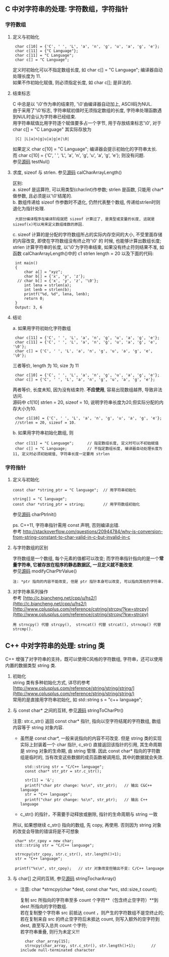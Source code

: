 ## C 中对字符串的处理: 字符数组，字符指针

### 字符数组

1. 定义与初始化
   
		char c[10] = {'C', ' ', 'L', 'a', 'n', 'g', 'u', 'a', 'g', 'e'};  
		char c[11] = {"C Language"};  
		char c[11] = "C Language";  
		char c[] = "C Language";

	定义时初始化可以不指定数组长度, 如 char c[] = "C Language"; 编译器自动处理长度为 11.  
	如果不作初始化赋值, 则必须指定长度, 如 char c[]; 是非法的.  
	
2. 结束标志  
 
	C 中总是以 '\0'作为串的结束符, '\0'由编译器自动加上, ASCII码为NUL.   
	由于采用了'\0'标志, 字符串赋初值时无须指定数组的长度, 字符串处理函数遇到NUL时会认为字符串已经结束.  
	用字符串赋值比用字符逐个赋值要多占一个字节, 用于存放结束标志'\0', 对于char c[] = "C Language" 其实际存放为

		|C| |L|a|n|g|u|a|g|e|\0|  
		
	如果定义 char c[10] = "C Language"; 编译器会提示初始化的字符串太长.   
	而 char c[10] = {'C', ' ', 'L', 'a', 'n', 'g', 'u', 'a', 'g', 'e'}; 则没有问题.  
	参见[源码](https://github.com/shuanghong/C-Cpp-Programming/blob/master/Char_Array_Ptr_String/CharStringOperation.cpp) testNul()
	
3. 求度, sizeof 与 strlen. 参见[源码](https://github.com/shuanghong/C-Cpp-Programming/blob/master/Char_Array_Ptr_String/CharStringOperation.cpp) calCharArrayLength() 
 
	区别:  
	a. sizeof 是运算符, 可以用类型(char/int)作参数; strlen 是函数, 只能用 char* 做参数, 且必须是以'\0'结尾的.  
	b. 数组传递给 sizeof 作参数时不退化, 仍然代表整个数组, 传递给strlen时则退化为指针处理.
  
		大部分编译程序在编译阶段就把 sizeof 计算过了, 是类型或变量的长度, 这就是sizeof(x)可以用来定义数组维数的原因.  

	c. sizeof 计算的是分配的字符数组所占的实际内存空间的大小, 不受里面存储的内容改变, 即使在字符数组没有终止符'\0' 的	时候, 也能够计算出数组长度; strlen 计算字符串的长度, 以'\0'为字符串结束, 如果没有终止符则结果不准, 如函数 calCharArrayLength()中的 c1 strlen length = 20 以及下面的代码:

		int main()
		{
		    char a[] = "xyz";
		    char b[] = {'x', 'y', 'z'};
		 // char b[] = {'x', 'y', 'z', '\0'}; 
		    int lena = strlen(a);
		    int lenb = strlen(b);
		    printf("%d, %d", lena, lenb);
		    return 0;
		}
		Output: 3, 6


	 
	

4. 结论
	
	a. 如果用字符初始化字符数组

		char c[11] = {'C', ' ', 'L', 'a', 'n', 'g', 'u', 'a', 'g', 'e'};  
		char c[11] = {'C', ' ', 'L', 'a', 'n', 'g', 'u', 'a', 'g', 'e', '\0'};  
		char c[] = {'C', ' ', 'L', 'a', 'n', 'g', 'u', 'a', 'g', 'e', '\0'};  
	三者等价, length 为 10, size 为 11
  
		char c[10] = {'C', ' ', 'L', 'a', 'n', 'g', 'u', 'a', 'g', 'e'};  
		char c[] = {'C', ' ', 'L', 'a', 'n', 'g', 'u', 'a', 'g', 'e'};
  
	两者等价, 长度未知, 因为没有结束符. **不应使用**, 容易出现数组越界, 导致非法访问.  
	源码中 c1[10] strlen = 20, sizeof = 10, 说明字符串长度为20,但实际分配的内存大小为10.

		char c1[10] = {'C', ' ', 'L', 'a', 'n', 'g', 'u', 'a', 'g', 'e'};
		//strlen = 20, sizeof = 10.  

	        
	b. 如果用字符串初始化数组, 则
			 
		char c[11] = "C Language"; 		// 指定数组长度, 定义时可以不初始赋值 
		char c[] = "C Language;			// 不指定数组长度, 编译器自动处理长度为11, 定义时必须初始赋值, 字符串长度一定要用 strlen


### 字符指针

 1. 定义与初始化  
 
		const char *string_ptr = "C language";	// 用字符串初始化

		string[] = "C language";  
		const char *string_ptr = string;		// 用字符数组初始化  
	参见[源码](https://github.com/shuanghong/C-Cpp-Programming/blob/master/Char_Array_Ptr_String/CharStringOperation.cpp) charPtrInit()

	ps. C++11, 字符串指针需用 const 声明, 否则编译出错.  
	参考 [http://stackoverflow.com/questions/20944784/why-is-conversion-from-string-constant-to-char-valid-in-c-but-invalid-in-c  ](http://stackoverflow.com/questions/20944784/why-is-conversion-from-string-constant-to-char-valid-in-c-but-invalid-in-c  )  


 2. 与字符数组的区别
 
	字符数组是一个数组, 每个元素的值都可以改变; 而字符串指针指向的是一个**常量字符串, 它被存放在程序的静态数据区, 一旦定义就不能改变**.  
	参见[源码](https://github.com/shuanghong/C-Cpp-Programming/blob/master/Char_Array_Ptr_String/CharStringOperation.cpp) modifyCharPtrValue()  

		注: *ptr 指向的内容不能改变, 但是 ptr 指针本身可以改变, 可以指向其他的字符串.

 3. 对字符串系列操作  
	参考 
	[http://c.biancheng.net/cpp/u/hs2/](http://c.biancheng.net/cpp/u/hs2/)  
	[http://www.cplusplus.com/reference/cstring/strcpy/?kw=strcpy](http://www.cplusplus.com/reference/cstring/strcpy/?kw=strcpy)
  
		用 strncpy() 代替 strcpy(),  strncat() 代替 strcat(), strncmp() 代替 strcmp().

## C++ 中对字符串的处理: string 类

C++ 增强了对字符串的支持，既可以使用C风格的字符数组, 字符串，还可以使用内置的数据类型 string 类.  

1. 初始化  
string 类有多种初始化方式, 详尽的参考 [http://www.cplusplus.com/reference/string/string/string/](http://www.cplusplus.com/reference/string/string/string/)  
常用的是直接用字符串初始化, 如 std::string s = "c++ language";

2. 与 const char* 之间的互转, 参见[源码](https://github.com/shuanghong/C-Cpp-Programming/blob/master/Char_Array_Ptr_String/CharStringOperation.cpp) stringToCharPtr()

	注意: str.c_str() 返回 const char* 指针, 指向以空字符结尾的字符数组, 数组内容等于 string 对象内容.

	* 虽然是 const char*, 一般来说指向的内容不可改变. 但是 string 类的实现实际上封装着一个 char 指针, c_str() 直接返回该指针的引用, 其生命周期是 string 对象的生命期, 由 string 管理. 因此 const char* 指向的字符数组是临时的, 当有改变这些数据的成员函数被调用后, 其中的数据就会失效.

		    std::string str = "C/C++ language";
    		const char* str_ptr = str.c_str();

			str[1] = '&';
			printf("char ptr change: %s\n", str_ptr);	// 输出 C&C++ language
			str = "C++ language";
			printf("char ptr change: %s\n", str_ptr);	// 输出 C++ language

	*  c_str() 的指针，不需要手动释放或删除, 指针的生命周期与 string 一致

	所以, 如果想继续 c_str() 指向的数组, 先 copy, 再使用. 否则因为 string 对象的改变会导致的错误将是不可想象

        char* str_cpoy = new char;
	    std::string str = "C/C++ language";
	    
	    strncpy(str_cpoy, str.c_str(), str.length()+1);
		str = "C++ language";

		printf("%s\n", str_cpoy);	// str 对象改变但输出不变: C/C++ language


3. 与 char[] 之间的互转, 参见[源码](https://github.com/shuanghong/C-Cpp-Programming/blob/master/Char_Array_Ptr_String/CharStringOperation.cpp) stringTocharArray()

	* 注意: char *strncpy(char *dest, const char *src, std::size_t count);
	
		复制 src 所指向的字符串至多 count 个字符**（包含终止空字符）**到 dest 所指向的字符数组.  
		若在复制整个字符串 src 前抵达 count ，则产生的字符数组不是空终止的;  
		若在复制来自 src 的终止空字符后未抵达 count, 则写入额外的空字符到 dest, 直至写入总共 count 个字符;  
		若字符串重叠, 则行为未定义!!!

			char char_array[15];
    		strncpy(char_array, str.c_str(), str.length()+1);		// include null-terminated character 


